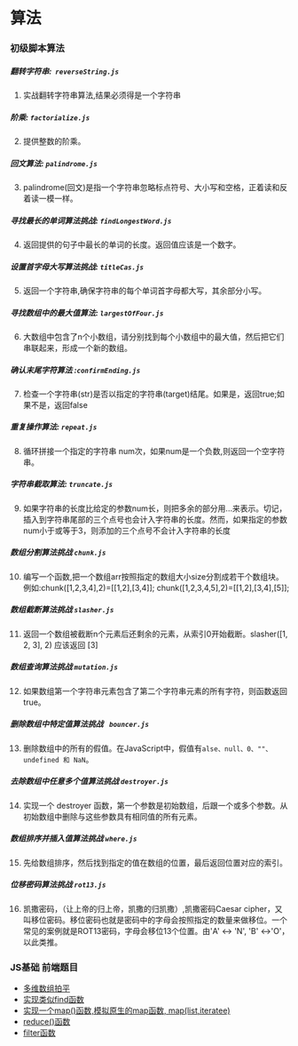 # 算法
### 初级脚本算法
##### 翻转字符串:  `reverseString.js`
1. 实战翻转字符串算法,结果必须得是一个字符串
##### 阶乘: `factorialize.js`
2. 提供整数的阶乘。
##### 回文算法: `palindrome.js`
3. palindrome(回文)是指一个字符串忽略标点符号、大小写和空格，正着读和反着读一模一样。
##### 寻找最长的单词算法挑战: `findLongestWord.js`
4. 返回提供的句子中最长的单词的长度。返回值应该是一个数字。
##### 设置首字母大写算法挑战: `titleCas.js`
5. 返回一个字符串,确保字符串的每个单词首字母都大写，其余部分小写。
##### 寻找数组中的最大值算法: `largestOfFour.js`
6. 大数组中包含了n个小数组，请分别找到每个小数组中的最大值，然后把它们串联起来，形成一个新的数组。
##### 确认末尾字符算法 :`confirmEnding.js`
7. 检查一个字符串(str)是否以指定的字符串(target)结尾。如果是，返回true;如果不是，返回false
##### 重复操作算法: `repeat.js`
8. 循环拼接一个指定的字符串 num次，如果num是一个负数,则返回一个空字符串。
##### 字符串截取算法: `truncate.js`
9. 如果字符串的长度比给定的参数num长，则把多余的部分用...来表示。切记，插入到字符串尾部的三个点号也会计入字符串的长度。然而，如果指定的参数num小于或等于3，则添加的三个点号不会计入字符串的长度
##### 数组分割算法挑战 `chunk.js`
10. 编写一个函数,把一个数组arr按照指定的数组大小size分割成若干个数组块。例如:chunk([1,2,3,4],2)=[[1,2],[3,4]]; chunk([1,2,3,4,5],2)=[[1,2],[3,4],[5]];
##### 数组截断算法挑战 `slasher.js`
11. 返回一个数组被截断n个元素后还剩余的元素，从索引0开始截断。slasher([1, 2, 3], 2) 应该返回 [3]
##### 数组查询算法挑战 `mutation.js`
12. 如果数组第一个字符串元素包含了第二个字符串元素的所有字符，则函数返回true。
##### 删除数组中特定值算法挑战 ` bouncer.js`
13. 删除数组中的所有的假值。在JavaScript中，假值有`alse、null、0、""、undefined 和 NaN`。
##### 去除数组中任意多个值算法挑战 `destroyer.js`
14. 实现一个 destroyer 函数，第一个参数是初始数组，后跟一个或多个参数。从初始数组中删除与这些参数具有相同值的所有元素。
##### 数组排序并插入值算法挑战 `where.js`
15. 先给数组排序，然后找到指定的值在数组的位置，最后返回位置对应的索引。
##### 位移密码算法挑战 `rot13.js`
16. 凯撒密码，（让上帝的归上帝，凯撒的归凯撒）,凯撒密码Caesar cipher，又叫移位密码。移位密码也就是密码中的字母会按照指定的数量来做移位。一个常见的案例就是ROT13密码，字母会移位13个位置。由'A' ↔ 'N', 'B' ↔'O'，以此类推。
### JS基础 前端题目
- [多维数组拍平](https://github.com/yym-yumeng123/Scripting-algorithm/issues/1)
- [实现类似find函数 ](https://github.com/yym-yumeng123/Scripting-algorithm/issues/3)
- [实现一个map()函数,模拟原生的map函数, map(list,iteratee)](https://github.com/yym-yumeng123/Scripting-algorithm/issues/3)
- [reduce()函数](https://github.com/yym-yumeng123/Scripting-algorithm/issues/4)
- [filter函数](https://github.com/yym-yumeng123/Scripting-algorithm/issues/5)
